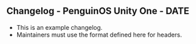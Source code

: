 ## Changelog - PenguinOS Unity One - DATE

- This is an example changelog.
- Maintainers must use the format defined here for headers.

